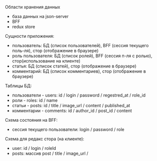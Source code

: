 Области хранения данных
- база данных на json-server
- BFF
- redux store

Сущности приложения:
- пользователь: БД (список пользователей), BFF (сессия текущего поль-ля), стор (отображение в браузере)
- роль пользователя: БД (список ролей), BFF (сессия п-ля с ролью), стор(использование на клиенте)
- статья: БД (список статей), стор (отображение в браузере)
- комментарий: БД (список комментариев), стор (отображение в браузере)

Таблицы БД:
- пользователи - users: id / login / password / regestred_at / role_id
- роли - roles: id / name
- статьи - posts: id / title / image_url / content / published_at
- комментарии - comments: id / author_id / post_id / content

Схема состояния на BFF:

- сессия текущего пользователи: login / password / role

Схема для редакс стора (на клиенте):

- user: id / login / roleId 
- posts: массив post / title / image_url / 